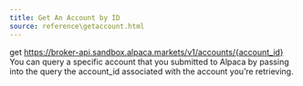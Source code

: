 ```yaml
---
title: Get An Account by ID
source: reference\getaccount.html
---
```


get https://broker-api.sandbox.alpaca.markets/v1/accounts/{account_id}
You can query a specific account that you submitted to Alpaca by passing into the query the account_id associated with the account you’re retrieving.
